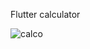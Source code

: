 Flutter calculator

![calco](https://user-images.githubusercontent.com/69805539/164951142-3da67cd3-9085-4cce-96fc-6c80f4c06518.png)
